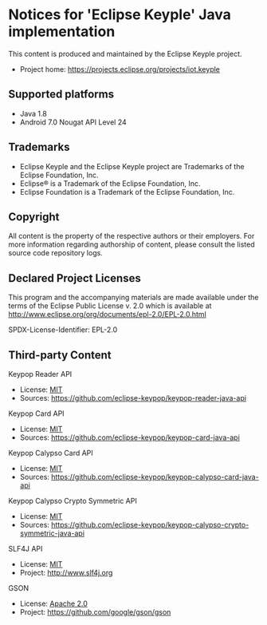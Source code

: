 # Notices for 'Eclipse Keyple' Java implementation

This content is produced and maintained by the Eclipse Keyple project.

* Project home: https://projects.eclipse.org/projects/iot.keyple
 
## Supported platforms

* Java 1.8
* Android 7.0 Nougat API Level 24

## Trademarks
 
* Eclipse Keyple and the Eclipse Keyple project are Trademarks of the Eclipse Foundation, Inc.
* Eclipse® is a Trademark of the Eclipse Foundation, Inc.
* Eclipse Foundation is a Trademark of the Eclipse Foundation, Inc.
 
## Copyright

All content is the property of the respective authors or their employers.
For more information regarding authorship of content, please consult the
listed source code repository logs.

## Declared Project Licenses

This program and the accompanying materials are made available under the terms
of the Eclipse Public License v. 2.0 which is available at
http://www.eclipse.org/org/documents/epl-2.0/EPL-2.0.html

SPDX-License-Identifier: EPL-2.0
   
## Third-party Content

Keypop Reader API

* License: [MIT](https://opensource.org/licenses/MIT)
* Sources: https://github.com/eclipse-keypop/keypop-reader-java-api

Keypop Card API

* License: [MIT](https://opensource.org/licenses/MIT)
* Sources: https://github.com/eclipse-keypop/keypop-card-java-api

Keypop Calypso Card API

* License: [MIT](https://opensource.org/licenses/MIT)
* Sources: https://github.com/eclipse-keypop/keypop-calypso-card-java-api

Keypop Calypso Crypto Symmetric API

* License: [MIT](https://opensource.org/licenses/MIT)
* Sources: https://github.com/eclipse-keypop/keypop-calypso-crypto-symmetric-java-api

SLF4J API

* License: [MIT](https://spdx.org/licenses/MIT.html)
* Project: http://www.slf4j.org

GSON

* License: [Apache 2.0](https://www.apache.org/licenses/LICENSE-2.0.txt)
* Project: https://github.com/google/gson/gson